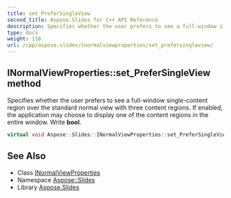 ```yaml
---
title: set_PreferSingleView
second_title: Aspose.Slides for C++ API Reference
description: Specifies whether the user prefers to see a full-window single-content region over the standard normal view with three content regions. If enabled, the application may choose to display one of the content regions in the entire window. Write bool.
type: docs
weight: 118
url: /cpp/aspose.slides/inormalviewproperties/set_prefersingleview/
---
```

## INormalViewProperties::set_PreferSingleView method


Specifies whether the user prefers to see a full-window single-content region over the standard normal view with three content regions. If enabled, the application may choose to display one of the content regions in the entire window. Write **bool**.

```cpp
virtual void Aspose::Slides::INormalViewProperties::set_PreferSingleView(bool value)=0
```

## See Also

* Class [INormalViewProperties](../)
* Namespace [Aspose::Slides](../../)
* Library [Aspose.Slides](../../../)
